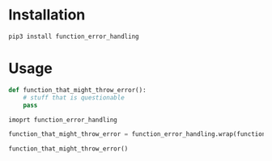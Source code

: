 # Installation

`pip3 install function_error_handling`

# Usage

```python
def function_that_might_throw_error():
    # stuff that is questionable
    pass

imoprt function_error_handling

function_that_might_throw_error = function_error_handling.wrap(function_that_might_throw_error)

function_that_might_throw_error()
```